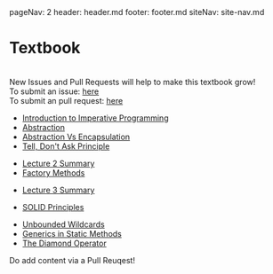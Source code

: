 <frontmatter>
  pageNav: 2
  header: header.md
  footer: footer.md
  siteNav: site-nav.md
</frontmatter>

<br> 

# Textbook

<br>

<box type="warning">
    New Issues and Pull Requests will help to make this textbook grow! <br />
    To submit an issue: <a href="https://github.com/nus-cs2030/1920-s2/issues" target="_blank">here</a>  <br />
    To submit an pull request: <a href="https://github.com/nus-cs2030/1920-s2/pulls" target="_blank">here</a>  <br />
</box>

<panel header="## **Lecture 1**" no-close>

* [Introduction to Imperative Programming](lecture01/imperativeProgramming/imperativeProgramming.html) 
* [Abstraction](lecture01/abstraction/abstraction.html) 
* [Abstraction Vs Encapsulation](lecture01/abstractionVsEncapsulation/abstractionVsEncapsulation.html)
* [Tell, Don't Ask Principle](lecture01/tellDontAsk/tellDontAsk.html)

</panel>

<panel header="## **Lecture 2**" no-close>

* [Lecture 2 Summary](lecture02/summary/chapter-summary.html) 
* [Factory Methods](lecture02/factoryMethods/factoryMethods.html) 

</panel>

<panel header="## **Lecture 3**" no-close>

* [Lecture 3 Summary](lecture03/summary/chapter-summary.html) 

</panel>

<panel header="## **Lecture 4**" no-close>

* [SOLID Principles](lecture04/solidprinciples/solidprinciples.html)

</panel>

<panel header="## **Lecture 5**" no-close>

* [Unbounded Wildcards](lecture05/unboundWildcards/unboundWildcards.html)
* [Generics in Static Methods](lecture05/staticGenerics/staticGenerics.html)
* [The Diamond Operator](lecture05/theDiamond/theDiamond.html)

</panel>

<panel header="## **Lecture 6**" no-close>

Do add content via a Pull Reuqest!

</panel>

<panel header="More Lectures to be added..." no-close>

</panel>
